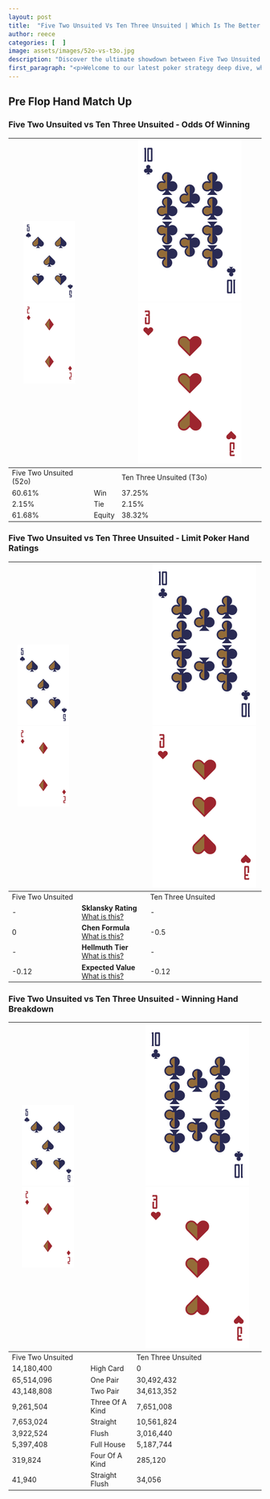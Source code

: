 ```yaml
---
layout: post
title:  "Five Two Unsuited Vs Ten Three Unsuited | Which Is The Better Hand In Poker? A Complete Guide"
author: reece
categories: [  ]
image: assets/images/52o-vs-t3o.jpg
description: "Discover the ultimate showdown between Five Two Unsuited and Ten Three Unsuited in poker! Uncover the odds, strategies, and scenarios where one hand triumphs over the other. Get ready to up your poker game with this thrilling analysis."
first_paragraph: "<p>Welcome to our latest poker strategy deep dive, where we're pitting two distinct hands against each other in a high-stakes showdown: Five Two Unsuited vs Ten Three Unsuited.</p><p>In the dynamic world of poker, every decision counts, and knowing which hand holds the upper hand is key to your success at the table.</p><p>In this article, we'll dissect these two hands, explore the scenarios where one dominates the other, and equip you with the knowledge to make strategic choices that can tip the odds in your favor.</p><p>Get ready to unravel the intriguing dynamics of these poker hands and elevate your game to new heights.</p>"
---
```




[comment]: # (sp0)

## Pre Flop Hand Match Up

<div class="table hand-ratings" markdown="1"> 



### Five Two Unsuited vs Ten Three Unsuited - Odds Of Winning


    
| ![image info](assets/images/hand1/5.png) ![image info](assets/images/hand1/2o.png) |  | ![image info](assets/images/hand2/T.png) ![image info](assets/images/hand2/3o.png) |
| -------- | -------- | -------- |
| Five Two Unsuited (52o) |  | Ten Three Unsuited (T3o) |
| 60.61% | Win | 37.25% |
| 2.15% | Tie | 2.15% |
| 61.68% | Equity | 38.32% |




[comment]: # (sp1)



### Five Two Unsuited vs Ten Three Unsuited - Limit Poker Hand Ratings


    
| ![image info](assets/images/hand1/5.png) ![image info](assets/images/hand1/2o.png) |  | ![image info](assets/images/hand2/T.png) ![image info](assets/images/hand2/3o.png) |
| -------- | -------- | -------- |
| Five Two Unsuited |  | Ten Three Unsuited |
| - | **Sklansky Rating** [What is this?](/sklansky-rating-explained) | - |
| 0 | **Chen Formula** [What is this?](/chen-formula-explained) | -0.5 |
| - | **Hellmuth Tier** [What is this?](/Hellmuth-tier-explained) | - |
| -0.12 | **Expected Value** [What is this?](/expected-value-explained) | -0.12 |




[comment]: # (sp2)



### Five Two Unsuited vs Ten Three Unsuited - Winning Hand Breakdown


    
| ![image info](assets/images/hand1/5.png) ![image info](assets/images/hand1/2o.png) |  | ![image info](assets/images/hand2/T.png) ![image info](assets/images/hand2/3o.png) |
| -------- | -------- | -------- |
| Five Two Unsuited |  | Ten Three Unsuited |
| 14,180,400 | High Card | 0 |
| 65,514,096 | One Pair | 30,492,432 |
| 43,148,808 | Two Pair | 34,613,352 |
| 9,261,504 | Three Of A Kind | 7,651,008 |
| 7,653,024 | Straight | 10,561,824 |
| 3,922,524 | Flush | 3,016,440 |
| 5,397,408 | Full House | 5,187,744 |
| 319,824 | Four Of A Kind | 285,120 |
| 41,940 | Straight Flush | 34,056 |




[comment]: # (sp3)



</div>

[comment]: # (sp4)



[comment]: # (sp5)

